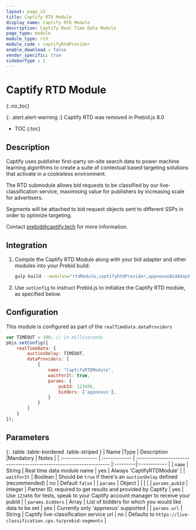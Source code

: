 ```yaml
---
layout: page_v2
title: Captify RTD Module
display_name: Captify RTD Module
description: Captify Real Time Data Module
page_type: module
module_type: rtd
module_code : captifyRtdProvider
enable_download : false
vendor_specific: true
sidebarType : 1
---
```


# Captify RTD Module
{:.no_toc}

{: .alert.alert-warning :}
Captify RTD was removed in Prebid.js 8.0

* TOC
{:toc}

## Description

Captify uses publisher first-party on-site search data to power machine learning algorithms to create a suite of
contextual based targeting solutions that activate in a cookieless environment.

The RTD submodule allows bid requests to be classified by our live-classification service,
maximising value for publishers by increasing scale for advertisers.

Segments will be attached to bid request objects sent to different SSPs in order to optimize targeting.

Contact <prebid@captify.tech> for more information.

## Integration

1. Compile the Captify RTD Module along with your bid adapter and other modules into your Prebid build:  

    ```bash
    gulp build --modules="rtdModule,captifyRtdProvider,appnexusBidAdapter,..."  
    ```

2. Use `setConfig` to instruct Prebid.js to initialize the Captify RTD module, as specified below.

## Configuration

This module is configured as part of the `realTimeData.dataProviders`  

```javascript
var TIMEOUT = 100; // in milliseconds
pbjs.setConfig({
    realTimeData: {
        auctionDelay: TIMEOUT,
        dataProviders: [
            {
                name: "CaptifyRTDModule",
                waitForIt: true,
                params: {
                    pubId: 123456,
                    bidders: ['appnexus'],
                }
            }
        ]
    }
});
```

## Parameters

{: .table .table-bordered .table-striped }
| Name             |Type           | Description                                                         |Mandatory | Notes  |
| :--------------- | :------------ | :------------------------------------------------------------------ |:---------|:------------ |
| `name`           | String        | Real time data module name                                          | yes     | Always 'CaptifyRTDModule' |
| `waitForIt`      | Boolean       | Should be `true` if there's an `auctionDelay` defined (recommended) | no      | Default `false` |
| `params`         | Object        | |  | |
| `params.pubId`   | Integer       | Partner ID, required to get results and provided by Captify         | yes      | Use `123456` for tests, speak to your Captify account manager to receive your pubId |
| `params.bidders` | Array<String> | List of bidders for which you would like data to be set             | yes      | Currently only 'appnexus' supported |
| `params.url`     | String        | Captify live-classification service url                             | no       | Defaults to `https://live-classification.cpx.to/prebid-segments` |
